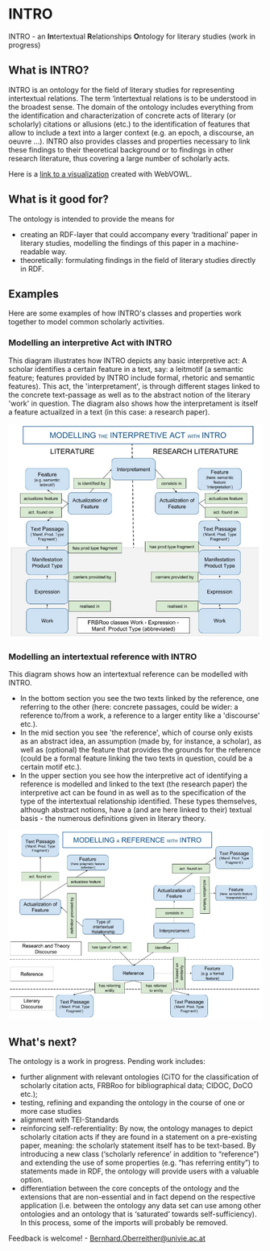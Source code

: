 # INTRO
INTRO - an <b>In</b>tertextual <b>R</b>elationships <b>O</b>ntology for literary studies
(work in progress)

## What is INTRO?
INTRO is an ontology for the field of literary studies for representing intertextual relations.
The term ‘intertextual relations is to be understood in the broadest sense. The domain of the ontology includes everything from the identification and characterization of concrete acts of literary (or scholarly) citations or allusions (etc.) to the identification of features that allow to include a text into a larger context (e.g. an epoch, a discourse, an oeuvre ...). INTRO also provides classes and properties necessary to link these findings to their theoretical background or to findings in other research literature, thus covering a large number of scholarly acts.

Here is a <a href="http://www.visualdataweb.de/webvowl/#iri=https://raw.githubusercontent.com/BOberreither/INTRO/master/INTRO_current.owl">link to a visualization</a> created with WebVOWL.

## What is it good for?
The ontology is intended to provide the means for 
- creating an RDF-layer that could accompany every ‘traditional’ paper in literary studies, modelling the findings of this paper in a machine-readable way.
- theoretically: formulating findings in the field of literary studies directly in RDF.

## Examples
Here are some examples of how INTRO's classes and properties work together to model common scholarly activities.

### Modelling an interpretive Act with INTRO
This diagram illustrates how INTRO depicts any basic interpretive act: A scholar identifies a certain feature in a text, say: a leitmotif (a semantic feature; features provided by INTRO include formal, rhetoric and semantic features). This act, the 'interpretament', is through different stages linked to the concrete text-passage as well as to the abstract notion of the literary 'work' in question. The diagram also shows how the interpretament is itself a feature actuailzed in a text (in this case: a research paper).

![alt text](https://github.com/BOberreither/INTRO/blob/master/INTRO_%20Modelling%20the%20Interpretament.jpg)

### Modelling an intertextual reference with INTRO
This diagram shows how an intertextual reference can be modelled with INTRO.
- In the bottom section you see the two texts linked by the reference, one referring to the other (here: concrete passages, could be wider: a reference to/from a work, a reference to a larger entity like a 'discourse' etc.).
- In the mid section you see 'the reference', which of course only exists as an abstract idea, an assumption (made by, for instance, a scholar), as well as (optional) the feature that provides the grounds for the reference (could be a formal feature linking the two texts in question, could be a certain motif etc.).
- In the upper section you see how the interpretive act of identifying a reference is modelled and linked to the text (the research paper) the interpretive act can be found in as well as to the specification of the type of the intertextual relationship identified. These types themselves, although abstract notions, have a (and are here linked to their) textual basis - the numerous definitions given in literary theory.

![alt text](https://github.com/BOberreither/INTRO/blob/master/INTRO_%20Modelling%20a%20Reference.jpg)


## What's next?
The ontology is a work in progress. Pending work includes:
- further alignment with relevant ontologies (CiTO for the classification of scholarly citation acts, FRBRoo for bibliographical data; CIDOC, DoCO etc.); 
- testing, refining and expanding the ontology in the course of one or more case studies
- alignment with TEI-Standards
- reinforcing self-referentiality: By now, the ontology manages to depict scholarly citation acts if they are found in a statement on a pre-existing paper, meaning: the scholarly statement itself has to be text-based. By introducing a new class (‘scholarly reference’ in addition to “reference”) and extending the use of some properties (e.g. “has referring entity”) to statements made in RDF, the ontology will provide users with a valuable option.
- differentiation between the core concepts of the ontology and the extensions that are non-essential and in fact depend on the respective application (i.e. between the ontology any data set can use among other ontologies and an ontology that is ‘saturated’ towards self-sufficiency). In this process, some of the imports will probably be removed.

Feedback is welcome! - Bernhard.Oberreither@univie.ac.at


